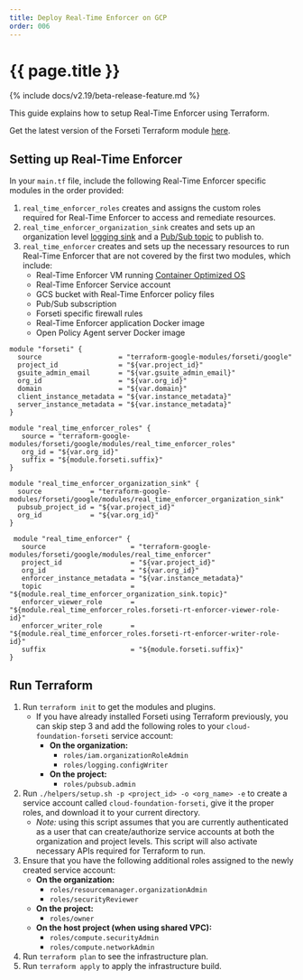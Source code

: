 ```yaml
---
title: Deploy Real-Time Enforcer on GCP
order: 006
---
```


# {{ page.title }}

{% include docs/v2.19/beta-release-feature.md %}

This guide explains how to setup Real-Time Enforcer using Terraform.

Get the latest version of the Forseti Terraform 
module [here](https://registry.terraform.io/modules/terraform-google-modules/forseti/google). 

## Setting up Real-Time Enforcer

In your `main.tf` file, include the following Real-Time Enforcer specific modules in the order provided:
1. `real_time_enforcer_roles` creates and assigns the custom roles required for Real-Time Enforcer to access and remediate resources.
1. `real_time_enforcer_organization_sink` creates and sets up an organization 
level [logging sink](https://cloud.google.com/logging/docs/api/tasks/exporting-logs) 
and a [Pub/Sub topic](https://cloud.google.com/pubsub/docs/overview) to publish to.
1. `real_time_enforcer` creates and sets up the necessary resources to run Real-Time Enforcer that are not covered by the first two modules, which include:
    * Real-Time Enforcer VM running [Container Optimized OS](https://cloud.google.com/container-optimized-os/docs/concepts/features-and-benefits)
    * Real-Time Enforcer Service account
    * GCS bucket with Real-Time Enforcer policy files
    * Pub/Sub subscription
    * Forseti specific firewall rules
    * Real-Time Enforcer application Docker image
    * Open Policy Agent server Docker image

```
module "forseti" {
  source                   = "terraform-google-modules/forseti/google"
  project_id               = "${var.project_id}"
  gsuite_admin_email       = "${var.gsuite_admin_email}"
  org_id                   = "${var.org_id}"
  domain                   = "${var.domain}"
  client_instance_metadata = "${var.instance_metadata}"
  server_instance_metadata = "${var.instance_metadata}"
}

module "real_time_enforcer_roles" {
   source = "terraform-google-modules/forseti/google/modules/real_time_enforcer_roles"
   org_id = "${var.org_id}"
   suffix = "${module.forseti.suffix}"
}

module "real_time_enforcer_organization_sink" {
  source            = "terraform-google-modules/forseti/google/modules/real_time_enforcer_organization_sink"
  pubsub_project_id = "${var.project_id}"
  org_id            = "${var.org_id}"
}

 module "real_time_enforcer" {
   source                     = "terraform-google-modules/forseti/google/modules/real_time_enforcer"
   project_id                 = "${var.project_id}"
   org_id                     = "${var.org_id}"
   enforcer_instance_metadata = "${var.instance_metadata}"
   topic                      = "${module.real_time_enforcer_organization_sink.topic}"
   enforcer_viewer_role       = "${module.real_time_enforcer_roles.forseti-rt-enforcer-viewer-role-id}"
   enforcer_writer_role       = "${module.real_time_enforcer_roles.forseti-rt-enforcer-writer-role-id}"
   suffix                     = "${module.forseti.suffix}"
}
```

## Run Terraform

1.  Run `terraform init` to get the modules and plugins.
    * If you have already installed Forseti using Terraform previously, you can skip step 3 and add the following 
    roles to your `cloud-foundation-forseti` service account:
        * **On the organization:**
            * `roles/iam.organizationRoleAdmin`
            * `roles/logging.configWriter`
        * **On the project:**
            * `roles/pubsub.admin`
1. Run `./helpers/setup.sh -p <project_id> -o <org_name> -e` to create a service account called 
`cloud-foundation-forseti`, give it the proper roles, and download it to your current directory. 
    * _Note:_ using this script assumes that you are currently authenticated as a user that can create/authorize 
    service accounts at both the organization and project levels. This script will also activate necessary APIs 
    required for Terraform to run.
1. Ensure that you have the following additional roles assigned to the newly created service account:
    * **On the organization:**
        * `roles/resourcemanager.organizationAdmin`
        * `roles/securityReviewer`
    * **On the project:**
        * `roles/owner`
    * **On the host project (when using shared VPC):**
        * `roles/compute.securityAdmin`
        * `roles/compute.networkAdmin`
1. Run `terraform plan` to see the infrastructure plan.
1. Run `terraform apply` to apply the infrastructure build.